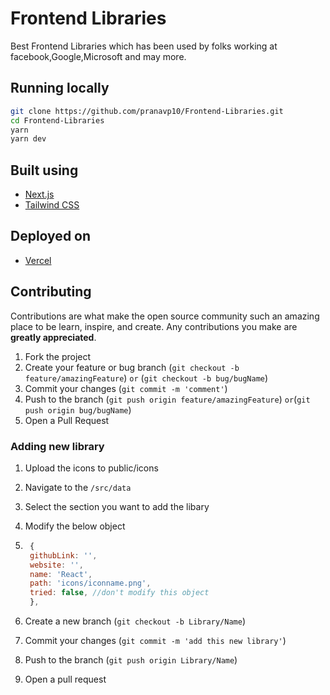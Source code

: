 # Frontend Libraries

Best Frontend Libraries which has been used by folks working at facebook,Google,Microsoft and may more.

## Running locally

```bash
git clone https://github.com/pranavp10/Frontend-Libraries.git
cd Frontend-Libraries
yarn
yarn dev
```

## Built using

- [Next.js](https://nextjs.org/)
- [Tailwind CSS](https://tailwindcss.com/)

## Deployed on

- [Vercel](https://vercel.com)

## Contributing

Contributions are what make the open source community such an amazing place to be learn, inspire, and create. Any contributions you make are **greatly appreciated**.

1. Fork the project
2. Create your feature or bug branch (`git checkout -b feature/amazingFeature`) `or` (`git checkout -b bug/bugName`)
3. Commit your changes (`git commit -m 'comment'`)
4. Push to the branch (`git push origin feature/amazingFeature`) `or`(`git push origin bug/bugName`)
5. Open a Pull Request

### Adding new library

1. Upload the icons to public/icons
2. Navigate to the `/src/data`
3. Select the section you want to add the libary
4. Modify the below object

5. ```js
    {
    githubLink: '',
    website: '',
    name: 'React',
    path: 'icons/iconname.png',
    tried: false, //don't modify this object
    },
    ```

6. Create a new branch (`git checkout -b Library/Name`)
7. Commit your changes (`git commit -m 'add this new library'`)
8. Push to the branch (`git push origin Library/Name`)
9. Open a pull request

